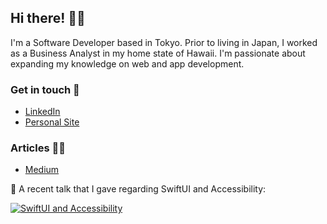 ## Hi there! 👋🏼

I'm a Software Developer based in Tokyo. Prior to living in Japan, I worked as a Business Analyst in my home state of Hawaii. I'm passionate about expanding my knowledge on web and app development. 

### Get in touch 📨

* <a href="https://www.linkedin.com/in/michelledeniselau/">LinkedIn</a>
* <a href="https://www.michelledeniselau.com/">Personal Site</a> 

### Articles ✍🏼
* <a href="https://mimzivvimzi.medium.com/a-quick-rundown-of-how-to-use-guard-and-guard-let-f139db893d99">Medium</a> 

📱 A recent talk that I gave regarding SwiftUI and Accessibility:

<a href="https://youtu.be/rX5okxrQZG8">![SwiftUI and Accessibility](https://i.imgur.com/RgpxNSR.png)</a>
<!--
**mimzivvimzi/mimzivvimzi** is a ✨ _special_ ✨ repository because its `README.md` (this file) appears on your GitHub profile.

Here are some ideas to get you started:

- 🔭 I’m currently working on ...
- 🌱 I’m currently learning ...
- 👯 I’m looking to collaborate on ...
- 🤔 I’m looking for help with ...
- 💬 Ask me about ...
- 📫 How to reach me: ...
- 😄 Pronouns: ...
- ⚡ Fun fact: ...
-->
